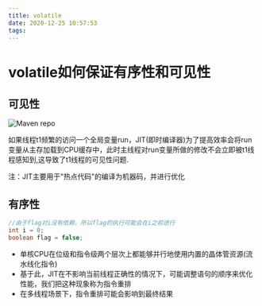 ```yaml
---
title: volatile
date: 2020-12-25 10:57:53
tags:
---
```



# volatile如何保证有序性和可见性


## 可见性

![Maven repo](images/volatile1.png)

如果线程t1频繁的访问一个全局变量run，JIT(即时编译器)为了提高效率会将run变量从主存加载到CPU缓存中，此时主线程对run变量所做的修改不会立即被t1线程感知到,这导致了t1线程的可见性问题.


注：JIT主要用于"热点代码"的编译为机器码，并进行优化

## 有序性

```java
//由于flag对i没有依赖，所以flag的执行可能会在i之前进行
int i = 0;
boolean flag = false;
```

- 单核CPU在位级和指令级两个层次上都能够并行地使用内置的晶体管资源(流水线化指令)
- 基于此，JIT在不影响当前线程正确性的情况下，可能调整语句的顺序来优化性能，我们把这种现象称为指令重排
- 在多线程场景下，指令重排可能会影响到最终结果
